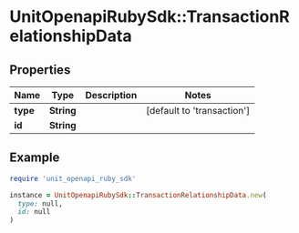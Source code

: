 # UnitOpenapiRubySdk::TransactionRelationshipData

## Properties

| Name | Type | Description | Notes |
| ---- | ---- | ----------- | ----- |
| **type** | **String** |  | [default to &#39;transaction&#39;] |
| **id** | **String** |  |  |

## Example

```ruby
require 'unit_openapi_ruby_sdk'

instance = UnitOpenapiRubySdk::TransactionRelationshipData.new(
  type: null,
  id: null
)
```

